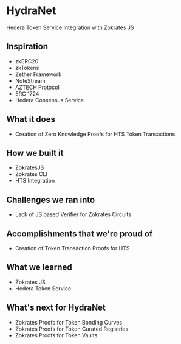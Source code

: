 # HydraNet
Hedera Token Service Integration with Zokrates JS

## Inspiration
- zkERC20
- zkTokens
- Zether Framework
- NoteStream
- AZTECH Protocol
- ERC 1724
- Hedera Consensus Service

## What it does
- Creation of Zero Knowledge Proofs for HTS Token Transactions

## How we built it
- ZokratesJS
- Zokrates CLI
- HTS Integration

## Challenges we ran into
- Lack of JS based Verifier for Zokrates Circuits

## Accomplishments that we're proud of
- Creation of Token Transaction Proofs for HTS

## What we learned
- Zokrates JS
- Hedera Token Service

## What's next for HydraNet
- Zokrates Proofs for Token Bonding Curves 
- Zokrates Proofs for Token Curated Registries
- Zokrates Proofs for Token Vaults

